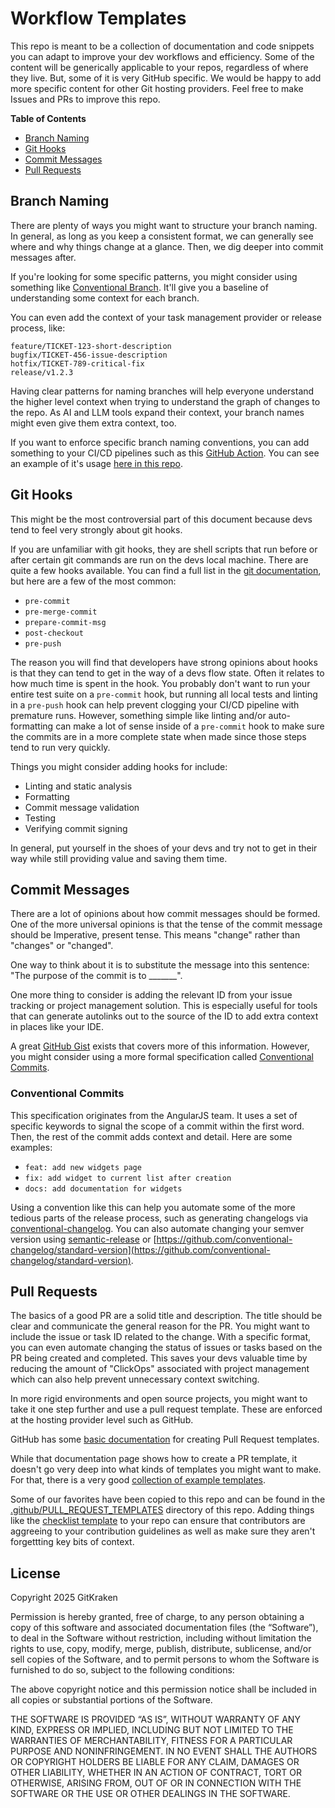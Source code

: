 # Workflow Templates

This repo is meant to be a collection of documentation and code snippets you can adapt to improve your dev workflows and efficiency. Some of the content will be generically applicable to your repos, regardless of where they live. But, some of it is very GitHub specific. We would be happy to add more specific content for other Git hosting providers. Feel free to make Issues and PRs to improve this repo.

**Table of Contents**

- [Branch Naming](#branch-naming)
- [Git Hooks](#git-hooks)
- [Commit Messages](#commit-messages)
- [Pull Requests](#pull-requests)

## Branch Naming

There are plenty of ways you might want to structure your branch naming. In general, as long as you keep a consistent format, we can generally see where and why things change at a  glance. Then, we dig deeper into commit messages after.

If you're looking for some specific patterns, you might consider using something like [Conventional Branch](https://conventional-branch.github.io/). It'll give you a baseline of understanding some context for each branch.

You can even add the context of your task management provider or release process, like:

```
feature/TICKET-123-short-description
bugfix/TICKET-456-issue-description
hotfix/TICKET-789-critical-fix
release/v1.2.3
```

Having clear patterns for naming branches will help everyone understand the higher level context when trying to understand the graph of changes to the repo. As AI and LLM tools expand their context, your branch names might even give them extra context, too.

If you want to enforce specific branch naming conventions, you can add something to your CI/CD pipelines such as this [GitHub Action](https://github.com/marketplace/actions/github-repo-branch-naming-policy-action). You can see an example of it's usage [here in this repo](./.github/workflows/branch-naming.yaml).

## Git Hooks

This might be the most controversial part of this document because devs tend to feel very strongly about git hooks.

If you are unfamiliar with git hooks, they are shell scripts that run before or after certain git commands are run on the devs local machine. There are quite a few hooks available. You can find a full list in the [git documentation](https://git-scm.com/docs/githooks), but here are a few of the most common:

- `pre-commit`
- `pre-merge-commit`
- `prepare-commit-msg`
- `post-checkout`
- `pre-push`

The reason you will find that developers have strong opinions about hooks is that they can tend to get in the way of a devs flow state. Often it relates to how much time is spent in the hook. You probably don't want to run your entire test suite on a `pre-commit` hook, but running all local tests and linting in a `pre-push` hook can help prevent clogging your CI/CD pipeline with premature runs. However, something simple like linting and/or auto-formatting can make a lot of sense inside of a `pre-commit` hook to make sure the commits are in a more complete state when made since those steps tend to run very quickly.

Things you might consider adding hooks for include:
- Linting and static analysis
- Formatting
- Commit message validation
- Testing
- Verifying commit signing

In general, put yourself in the shoes of your devs and try not to get in their way while still providing value and saving them time.

## Commit Messages

There are a lot of opinions about how commit messages should be formed. One of the more universal opinions is that the tense of the commit message should be Imperative, present tense. This means "change" rather than "changes" or "changed".

One way to think about it is to substitute the message into this sentence: "The purpose of the commit is to _______".

One more thing to consider is adding the relevant ID from your issue tracking or project management solution. This is especially useful for tools that can generate autolinks out to the source of the ID to add extra context in places like your IDE.

A great [GitHub Gist](https://gist.github.com/janderssonse/1e65139ebcfb1a1bc6f04e877c2c60f2) exists that covers more of this information. However, you might consider using a more formal specification called [Conventional Commits](https://www.conventionalcommits.org/en/v1.0.0/).

### Conventional Commits

This specification originates from the AngularJS team. It uses a set of specific keywords to signal the scope of a commit within the first word. Then, the rest of the commit adds context and detail. Here are some examples:

- `feat: add new widgets page`
- `fix: add widget to current list after creation`
- `docs: add documentation for widgets`

Using a convention like this can help you automate some of the more tedious parts of the release process, such as generating changelogs via [conventional-changelog](https://github.com/conventional-changelog/conventional-changelog). You can also automate changing your semver version using [semantic-release](https://github.com/semantic-release/semantic-release) or [https://github.com/conventional-changelog/standard-version](https://github.com/conventional-changelog/standard-version). 

## Pull Requests

The basics of a good PR are a solid title and description. The title should be clear and communicate the general reason for the PR. You might want to include the issue or task ID related to the change. With a specific format, you can even automate changing the status of issues or tasks based on the PR being created and completed. This saves your devs valuable time by reducing the amount of "ClickOps" associated with project management which can also help prevent unnecessary context switching.

In more rigid environments and open source projects, you might want to take it one step further and use a pull request template. These are enforced at the hosting provider level such as GitHub.

GitHub has some [basic documentation](https://docs.github.com/en/communities/using-templates-to-encourage-useful-issues-and-pull-requests/creating-a-pull-request-template-for-your-repository) for creating Pull Request templates.

While that documentation page shows how to create a PR template, it doesn't go very deep into what kinds of templates you might want to make. For that, there is a very good [collection of example templates](https://github.com/stevemao/github-issue-templates/).

Some of our favorites have been copied to this repo and can be found in the [.github/PULL_REQUEST_TEMPLATES](./.github/PULL_REQUEST_TEMPLATES) directory of this repo. Adding things like the [checklist template](./.github/PULL_REQUEST_TEMPLATES/checklist.md) to your repo can ensure that contributors are aggreeing to your contribution guidelines as well as make sure they aren't forgettting key bits of context.

## License

Copyright 2025 GitKraken

Permission is hereby granted, free of charge, to any person obtaining a copy of this software and associated documentation files (the “Software”), to deal in the Software without restriction, including without limitation the rights to use, copy, modify, merge, publish, distribute, sublicense, and/or sell copies of the Software, and to permit persons to whom the Software is furnished to do so, subject to the following conditions:

The above copyright notice and this permission notice shall be included in all copies or substantial portions of the Software.

THE SOFTWARE IS PROVIDED “AS IS”, WITHOUT WARRANTY OF ANY KIND, EXPRESS OR IMPLIED, INCLUDING BUT NOT LIMITED TO THE WARRANTIES OF MERCHANTABILITY, FITNESS FOR A PARTICULAR PURPOSE AND NONINFRINGEMENT. IN NO EVENT SHALL THE AUTHORS OR COPYRIGHT HOLDERS BE LIABLE FOR ANY CLAIM, DAMAGES OR OTHER LIABILITY, WHETHER IN AN ACTION OF CONTRACT, TORT OR OTHERWISE, ARISING FROM, OUT OF OR IN CONNECTION WITH THE SOFTWARE OR THE USE OR OTHER DEALINGS IN THE SOFTWARE.
